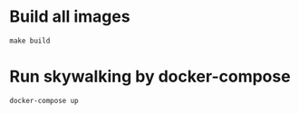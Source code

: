 
# Build all images

```shell
make build
```

# Run skywalking by docker-compose

```shell
docker-compose up
```